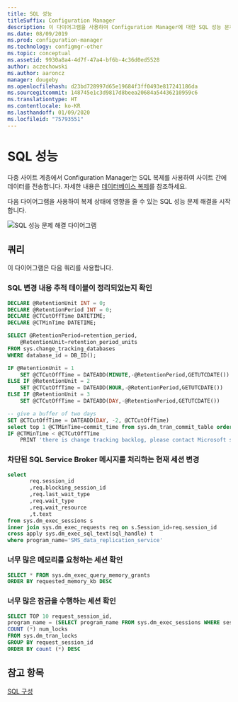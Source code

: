 ```yaml
---
title: SQL 성능
titleSuffix: Configuration Manager
description: 이 다이어그램을 사용하여 Configuration Manager에 대한 SQL 성능 문제 해결을 시작합니다.
ms.date: 08/09/2019
ms.prod: configuration-manager
ms.technology: configmgr-other
ms.topic: conceptual
ms.assetid: 9930a8a4-4d7f-47a4-bf6b-4c36d0ed5528
author: aczechowski
ms.author: aaroncz
manager: dougeby
ms.openlocfilehash: d23bd728997d65e19684f3ff0493e817241186da
ms.sourcegitcommit: 148745e1c3d9817d8beea20684a54436210959c6
ms.translationtype: HT
ms.contentlocale: ko-KR
ms.lasthandoff: 01/09/2020
ms.locfileid: "75793551"
---
```

# <a name="sql-performance"></a>SQL 성능

다중 사이트 계층에서 Configuration Manager는 SQL 복제를 사용하여 사이트 간에 데이터를 전송합니다. 자세한 내용은 [데이터베이스 복제](/sccm/core/plan-design/hierarchy/database-replication)를 참조하세요.

다음 다이어그램을 사용하여 복제 상태에 영향을 줄 수 있는 SQL 성능 문제 해결을 시작합니다.

![SQL 성능 문제 해결 다이어그램](media/sql-performance.png)

<!-- PNG used instead of SVG because the SQL statements wrap weird in the SVG. The SVG file exists in the same location. -->

## <a name="queries"></a>쿼리

이 다이어그램은 다음 쿼리를 사용합니다.

### <a name="make-sure-sql-change-tracking-table-is-cleaned-up"></a>SQL 변경 내용 추적 테이블이 정리되었는지 확인

```sql
DECLARE @RetentionUnit INT = 0;
DECLARE @RetentionPeriod INT = 0;
DECLARE @CTCutOffTime DATETIME;
DECLARE @CTMinTime DATETIME;

SELECT @RetentionPeriod=retention_period,  
    @RetentionUnit=retention_period_units  
FROM sys.change_tracking_databases  
WHERE database_id = DB_ID();

IF @RetentionUnit = 1
    SET @CTCutOffTime = DATEADD(MINUTE,-@RetentionPeriod,GETUTCDATE())
ELSE IF @RetentionUnit = 2
    SET @CTCutOffTime = DATEADD(HOUR,-@RetentionPeriod,GETUTCDATE())
ELSE IF @RetentionUnit = 3
    SET @CTCutOffTime = DATEADD(DAY,-@RetentionPeriod,GETUTCDATE())

-- give a buffer of two days
SET @CTCutOffTime = DATEADD(DAY, -2, @CTCutOffTime)
select top 1 @CTMinTime=commit_time from sys.dm_tran_commit_table order by commit_ts asc
IF @CTMinTime < @CTCutOffTime
    PRINT 'there is change tracking backlog, please contact Microsoft support'
```

### <a name="change-current-sessions-that-handle-sql-service-broker-messages-are-blocked"></a>차단된 SQL Service Broker 메시지를 처리하는 현재 세션 변경

```sql
select
       req.session_id
       ,req.blocking_session_id
       ,req.last_wait_type
       ,req.wait_type
       ,req.wait_resource
       ,t.text
from sys.dm_exec_sessions s
inner join sys.dm_exec_requests req on s.Session_id=req.session_id
cross apply sys.dm_exec_sql_text(sql_handle) t
where program_name='SMS_data_replication_service'
```

### <a name="check-sessions-asking-too-much-memory"></a>너무 많은 메모리를 요청하는 세션 확인

```sql
SELECT * FROM sys.dm_exec_query_memory_grants
ORDER BY requested_memory_kb DESC
```

### <a name="check-sessions-taking-too-many-locks"></a>너무 많은 잠금을 수행하는 세션 확인

```sql
SELECT TOP 10 request_session_id,
program_name = (SELECT program_name FROM sys.dm_exec_sessions WHERE session_id=request_session_id),
COUNT (*) num_locks
FROM sys.dm_tran_locks
GROUP BY request_session_id
ORDER BY count (*) DESC
```

## <a name="see-also"></a>참고 항목

[SQL 구성](/sccm/core/servers/manage/replication/sql-configuration)
